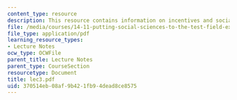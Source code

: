 ```yaml
---
content_type: resource
description: This resource contains information on incentives and social norms.
file: /media/courses/14-11-putting-social-sciences-to-the-test-field-experiments-in-economics-spring-2006/370514eb08af9b421fb94dead8ce8575_lec3.pdf
file_type: application/pdf
learning_resource_types:
- Lecture Notes
ocw_type: OCWFile
parent_title: Lecture Notes
parent_type: CourseSection
resourcetype: Document
title: lec3.pdf
uid: 370514eb-08af-9b42-1fb9-4dead8ce8575
---
```

